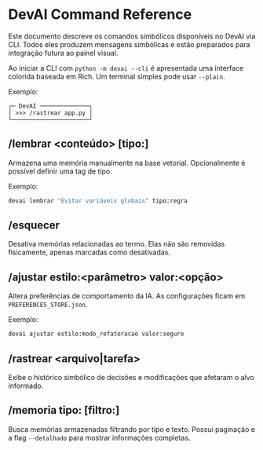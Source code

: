# DevAI Command Reference

Este documento descreve os comandos simbólicos disponíveis no DevAI via CLI. Todos eles produzem mensagens simbólicas e estão preparados para integração futura ao painel visual.

Ao iniciar a CLI com `python -m devai --cli` é apresentada uma interface colorida baseada em Rich. Um terminal simples pode usar `--plain`.

Exemplo:

```
┌─ DevAI ──────────────┐
│ >>> /rastrear app.py │
└──────────────────────┘
```

## /lembrar <conteúdo> [tipo:<tag>]
Armazena uma memória manualmente na base vetorial. Opcionalmente é possível definir uma tag de tipo.

Exemplo:
```bash
devai lembrar "Evitar variáveis globais" tipo:regra
```

## /esquecer <termo>
Desativa memórias relacionadas ao termo. Elas não são removidas fisicamente, apenas marcadas como desativadas.

## /ajustar estilo:<parâmetro> valor:<opção>
Altera preferências de comportamento da IA. As configurações ficam em `PREFERENCES_STORE.json`.

Exemplo:
```bash
devai ajustar estilo:modo_refatoracao valor:seguro
```

## /rastrear <arquivo|tarefa>
Exibe o histórico simbólico de decisões e modificações que afetaram o alvo informado.

## /memoria tipo:<tag> [filtro:<texto>]
Busca memórias armazenadas filtrando por tipo e texto. Possui paginação e a flag `--detalhado` para mostrar informações completas.
